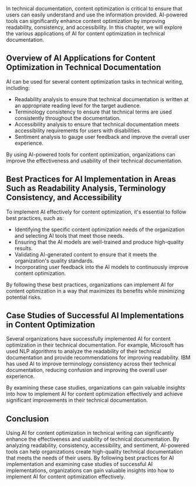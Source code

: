 

In technical documentation, content optimization is critical to ensure that users can easily understand and use the information provided. AI-powered tools can significantly enhance content optimization by improving readability, consistency, and accessibility. In this chapter, we will explore the various applications of AI for content optimization in technical documentation.

Overview of AI Applications for Content Optimization in Technical Documentation
-------------------------------------------------------------------------------

AI can be used for several content optimization tasks in technical writing, including:

* Readability analysis to ensure that technical documentation is written at an appropriate reading level for the target audience.
* Terminology consistency to ensure that technical terms are used consistently throughout the documentation.
* Accessibility analysis to ensure that technical documentation meets accessibility requirements for users with disabilities.
* Sentiment analysis to gauge user feedback and improve the overall user experience.

By using AI-powered tools for content optimization, organizations can improve the effectiveness and usability of their technical documentation.

Best Practices for AI Implementation in Areas Such as Readability Analysis, Terminology Consistency, and Accessibility
----------------------------------------------------------------------------------------------------------------------

To implement AI effectively for content optimization, it's essential to follow best practices, such as:

* Identifying the specific content optimization needs of the organization and selecting AI tools that meet those needs.
* Ensuring that the AI models are well-trained and produce high-quality results.
* Validating AI-generated content to ensure that it meets the organization's quality standards.
* Incorporating user feedback into the AI models to continuously improve content optimization.

By following these best practices, organizations can implement AI for content optimization in a way that maximizes its benefits while minimizing potential risks.

Case Studies of Successful AI Implementations in Content Optimization
---------------------------------------------------------------------

Several organizations have successfully implemented AI for content optimization in their technical documentation. For example, Microsoft has used NLP algorithms to analyze the readability of their technical documentation and provide recommendations for improving readability. IBM has used AI to improve terminology consistency across their technical documentation, reducing confusion and improving the overall user experience.

By examining these case studies, organizations can gain valuable insights into how to implement AI for content optimization effectively and achieve significant improvements in their technical documentation.

Conclusion
----------

Using AI for content optimization in technical writing can significantly enhance the effectiveness and usability of technical documentation. By analyzing readability, consistency, accessibility, and sentiment, AI-powered tools can help organizations create high-quality technical documentation that meets the needs of their users. By following best practices for AI implementation and examining case studies of successful AI implementations, organizations can gain valuable insights into how to implement AI for content optimization effectively.
